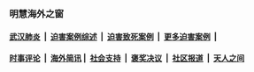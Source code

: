 
### 明慧海外之窗

####  [武汉肺炎](indexes/365.md?t=04050600) &nbsp;|&nbsp;  [迫害案例综述](indexes/328.md?t=04050600) &nbsp;|&nbsp; [迫害致死案例](indexes/277.md?t=04050600)  &nbsp;|&nbsp; [更多迫害案例](indexes/81.md?t=04050600)  &nbsp;|&nbsp; 
####  [时事评论](indexes/19.md?t=04050600) &nbsp;|&nbsp; [海外简讯](indexes/245.md?t=04050600)&nbsp;|&nbsp;  [社会支持](indexes/140.md?t=04050600) &nbsp;|&nbsp; [褒奖决议](indexes/282.md?t=04050600) &nbsp;|&nbsp; [社区报道](indexes/91.md?t=04050600)  &nbsp;|&nbsp; [天人之间](indexes/78.md?t=04050600) 

